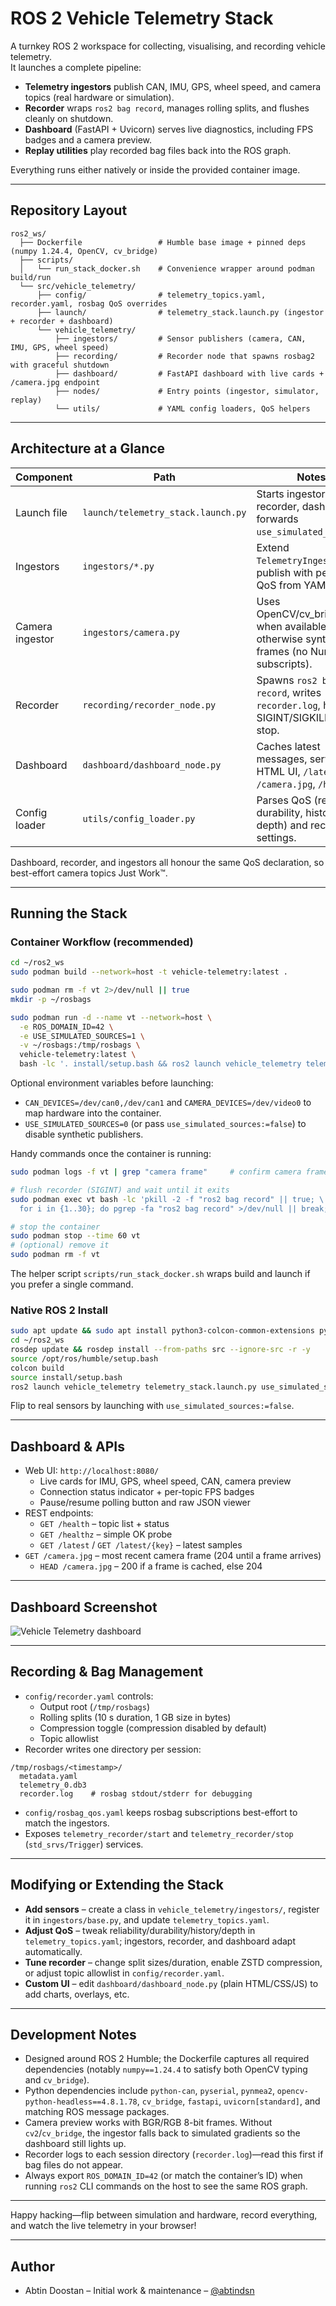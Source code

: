 # ROS 2 Vehicle Telemetry Stack

A turnkey ROS 2 workspace for collecting, visualising, and recording vehicle telemetry.  
It launches a complete pipeline:

- **Telemetry ingestors** publish CAN, IMU, GPS, wheel speed, and camera topics (real hardware or simulation).
- **Recorder** wraps `ros2 bag record`, manages rolling splits, and flushes cleanly on shutdown.
- **Dashboard** (FastAPI + Uvicorn) serves live diagnostics, including FPS badges and a camera preview.
- **Replay utilities** play recorded bag files back into the ROS graph.

Everything runs either natively or inside the provided container image.

---

## Repository Layout

```
ros2_ws/
  ├── Dockerfile                 # Humble base image + pinned deps (numpy 1.24.4, OpenCV, cv_bridge)
  ├── scripts/
  │   └── run_stack_docker.sh    # Convenience wrapper around podman build/run
  └── src/vehicle_telemetry/
      ├── config/                # telemetry_topics.yaml, recorder.yaml, rosbag QoS overrides
      ├── launch/                # telemetry_stack.launch.py (ingestor + recorder + dashboard)
      └── vehicle_telemetry/
          ├── ingestors/         # Sensor publishers (camera, CAN, IMU, GPS, wheel speed)
          ├── recording/         # Recorder node that spawns rosbag2 with graceful shutdown
          ├── dashboard/         # FastAPI dashboard with live cards + /camera.jpg endpoint
          ├── nodes/             # Entry points (ingestor, simulator, replay)
          └── utils/             # YAML config loaders, QoS helpers
```

---

## Architecture at a Glance

| Component          | Path                                           | Notes                                                                                     |
|-------------------|------------------------------------------------|-------------------------------------------------------------------------------------------|
| Launch file        | `launch/telemetry_stack.launch.py`             | Starts ingestor, recorder, dashboard; forwards `use_simulated_sources`.                   |
| Ingestors          | `ingestors/*.py`                               | Extend `TelemetryIngestor`; publish with per-topic QoS from YAML.                         |
| Camera ingestor    | `ingestors/camera.py`                          | Uses OpenCV/cv_bridge when available, otherwise synthesises frames (no NumPy subscripts). |
| Recorder           | `recording/recorder_node.py`                   | Spawns `ros2 bag record`, writes `recorder.log`, handles SIGINT/SIGKILL on stop.          |
| Dashboard          | `dashboard/dashboard_node.py`                  | Caches latest messages, serves HTML UI, `/latest`, `/camera.jpg`, `/healthz`.             |
| Config loader      | `utils/config_loader.py`                       | Parses QoS (reliability, durability, history, depth) and recorder settings.               |

Dashboard, recorder, and ingestors all honour the same QoS declaration, so best-effort camera topics Just Work™.

---

## Running the Stack

### Container Workflow (recommended)

```bash
cd ~/ros2_ws
sudo podman build --network=host -t vehicle-telemetry:latest .

sudo podman rm -f vt 2>/dev/null || true
mkdir -p ~/rosbags

sudo podman run -d --name vt --network=host \
  -e ROS_DOMAIN_ID=42 \
  -e USE_SIMULATED_SOURCES=1 \
  -v ~/rosbags:/tmp/rosbags \
  vehicle-telemetry:latest \
  bash -lc '. install/setup.bash && ros2 launch vehicle_telemetry telemetry_stack.launch.py use_simulated_sources:=true'
```

Optional environment variables before launching:

- `CAN_DEVICES=/dev/can0,/dev/can1` and `CAMERA_DEVICES=/dev/video0` to map hardware into the container.
- `USE_SIMULATED_SOURCES=0` (or pass `use_simulated_sources:=false`) to disable synthetic publishers.

Handy commands once the container is running:

```bash
sudo podman logs -f vt | grep "camera frame"     # confirm camera frames arrive

# flush recorder (SIGINT) and wait until it exits
sudo podman exec vt bash -lc 'pkill -2 -f "ros2 bag record" || true; \
  for i in {1..30}; do pgrep -fa "ros2 bag record" >/dev/null || break; sleep 0.5; done'

# stop the container
sudo podman stop --time 60 vt
# (optional) remove it
sudo podman rm -f vt
```

The helper script `scripts/run_stack_docker.sh` wraps build and launch if you prefer a single command.

### Native ROS 2 Install

```bash
sudo apt update && sudo apt install python3-colcon-common-extensions python3-rosdep
cd ~/ros2_ws
rosdep update && rosdep install --from-paths src --ignore-src -r -y
source /opt/ros/humble/setup.bash
colcon build
source install/setup.bash
ros2 launch vehicle_telemetry telemetry_stack.launch.py use_simulated_sources:=true
```

Flip to real sensors by launching with `use_simulated_sources:=false`.

---

## Dashboard & APIs

- Web UI: `http://localhost:8080/`
  - Live cards for IMU, GPS, wheel speed, CAN, camera preview
  - Connection status indicator + per-topic FPS badges
  - Pause/resume polling button and raw JSON viewer
- REST endpoints:
  - `GET /health` – topic list + status
  - `GET /healthz` – simple OK probe
  - `GET /latest` / `GET /latest/{key}` – latest samples
- `GET /camera.jpg` – most recent camera frame (204 until a frame arrives)
  - `HEAD /camera.jpg` – 200 if a frame is cached, else 204

---

## Dashboard Screenshot

![Vehicle Telemetry dashboard](docs/assets/vehicle-telemetry-dashboard.png)

---

## Recording & Bag Management

- `config/recorder.yaml` controls:
  - Output root (`/tmp/rosbags`)
  - Rolling splits (10 s duration, 1 GB size in bytes)
  - Compression toggle (compression disabled by default)
  - Topic allowlist
- Recorder writes one directory per session:

```
/tmp/rosbags/<timestamp>/
  metadata.yaml
  telemetry_0.db3
  recorder.log    # rosbag stdout/stderr for debugging
```

- `config/rosbag_qos.yaml` keeps rosbag subscriptions best-effort to match the ingestors.
- Exposes `telemetry_recorder/start` and `telemetry_recorder/stop` (`std_srvs/Trigger`) services.

---

## Modifying or Extending the Stack

- **Add sensors** – create a class in `vehicle_telemetry/ingestors/`, register it in `ingestors/base.py`, and update `telemetry_topics.yaml`.
- **Adjust QoS** – tweak reliability/durability/history/depth in `telemetry_topics.yaml`; ingestors, recorder, and dashboard adapt automatically.
- **Tune recorder** – change split sizes/duration, enable ZSTD compression, or adjust topic allowlist in `config/recorder.yaml`.
- **Custom UI** – edit `dashboard/dashboard_node.py` (plain HTML/CSS/JS) to add charts, overlays, etc.

---

## Development Notes

- Designed around ROS 2 Humble; the Dockerfile captures all required dependencies (notably `numpy==1.24.4` to satisfy both OpenCV typing and `cv_bridge`).
- Python dependencies include `python-can`, `pyserial`, `pynmea2`, `opencv-python-headless==4.8.1.78`, `cv_bridge`, `fastapi`, `uvicorn[standard]`, and matching ROS message packages.
- Camera preview works with BGR/RGB 8-bit frames. Without `cv2`/`cv_bridge`, the ingestor falls back to simulated gradients so the dashboard still lights up.
- Recorder logs to each session directory (`recorder.log`)—read this first if bag files do not appear.
- Always export `ROS_DOMAIN_ID=42` (or match the container’s ID) when running `ros2` CLI commands on the host to see the same ROS graph.

---

Happy hacking—flip between simulation and hardware, record everything, and watch the live telemetry in your browser!

---

## Author

- Abtin Doostan – Initial work & maintenance – [@abtindsn](https://github.com/abtindsn)
